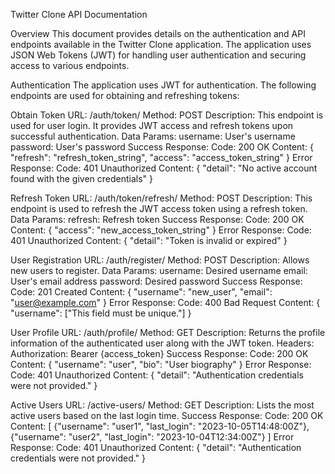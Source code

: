 Twitter Clone API Documentation

Overview
This document provides details on the authentication and API endpoints available in the Twitter Clone application. The application uses JSON Web Tokens (JWT) for handling user authentication and securing access to various endpoints.

Authentication
The application uses JWT for authentication. The following endpoints are used for obtaining and refreshing tokens:

Obtain Token
URL: /auth/token/
Method: POST
Description: This endpoint is used for user login. It provides JWT access and refresh tokens upon successful authentication.
Data Params:
  username: User's username
  password: User's password
Success Response:
  Code: 200 OK
  Content: 
    {
      "refresh": "refresh_token_string",
      "access": "access_token_string"
    }
Error Response:
  Code: 401 Unauthorized
  Content: 
    {
      "detail": "No active account found with the given credentials"
    }

Refresh Token
URL: /auth/token/refresh/
Method: POST
Description: This endpoint is used to refresh the JWT access token using a refresh token.
Data Params:
  refresh: Refresh token
Success Response:
  Code: 200 OK
  Content: 
    {
      "access": "new_access_token_string"
    }
Error Response:
  Code: 401 Unauthorized
  Content: 
    {
      "detail": "Token is invalid or expired"
    }

User Registration
URL: /auth/register/
Method: POST
Description: Allows new users to register.
Data Params:
  username: Desired username
  email: User's email address
  password: Desired password
Success Response:
  Code: 201 Created
  Content: 
    {
      "username": "new_user",
      "email": "user@example.com"
    }
Error Response:
  Code: 400 Bad Request
  Content: 
    {
      "username": ["This field must be unique."]
    }

User Profile
URL: /auth/profile/
Method: GET
Description: Returns the profile information of the authenticated user along with the JWT token.
Headers:
  Authorization: Bearer {access_token}
Success Response:
  Code: 200 OK
  Content: 
    {
      "username": "user",
      "bio": "User biography"
    }
Error Response:
  Code: 401 Unauthorized
  Content: 
    {
      "detail": "Authentication credentials were not provided."
    }

Active Users
URL: /active-users/
Method: GET
Description: Lists the most active users based on the last login time.
Success Response:
  Code: 200 OK
  Content: 
    [
      {"username": "user1", "last_login": "2023-10-05T14:48:00Z"},
      {"username": "user2", "last_login": "2023-10-04T12:34:00Z"}
    ]
Error Response:
  Code: 401 Unauthorized
  Content: 
    {
      "detail": "Authentication credentials were not provided."
    }